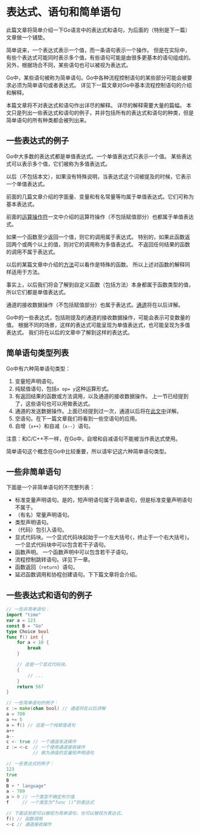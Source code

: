 # 表达式、语句和简单语句

此篇文章将简单介绍一下Go语言中的表达式和语句，为后面的（特别是下一篇）文章做一个铺垫。

简单说来，一个表达式表示一个值，而一条语句表示一个操作。 但是在实际中，有些个表达式可能同时表示多个值，有些语句可能是由很多更基本的语句组成的。 另外，根据场合不同，某些语句也可以被视为表达式。

Go中，某些语句被称为简单语句。Go中各种流程控制语句的某些部分可能会被要求必须为简单语句或者表达式。 详见下一篇文章对Go中基本流程控制语句的介绍和解释。

本篇文章将不对表达式和语句作出详尽的解释。 详尽的解释需要大量的篇幅。 本文只是列出一些表达式和语句的例子，并非包括所有的表达式和语句的种类，但是简单语句的所有种类都会被列出来。

## 一些表达式的例子

Go中大多数的表达式都是单值表达式。一个单值表达式只表示一个值。 某些表达式可以表示多个值，它们被称为多值表达式。

以后（不包括本文），如果没有特殊说明，当表达式这个词被提及的时候，它表示一个单值表达式。

前面的几篇文章介绍的字面量、变量和有名常量等均属于单值表达式。它们可称为基本表达式。

前面的[运算操作符](https://gfw.go101.org/article/operators.html)一文中介绍的运算符操作（不包括赋值部分）也都属于单值表达式。

如果一个函数至少返回一个值，则它的调用属于表达式。 特别的，如果此函数返回两个或两个以上的值，则对它的调用称为多值表达式。 不返回任何结果的函数的调用不属于表达式。

以后的某篇文章中介绍的[方法](https://gfw.go101.org/article/method.html)可以看作是特殊的函数。 所以上述对函数的解释同样适用于方法。

事实上，以后我们将会了解到自定义函数（包括方法）本身都属于函数类型的值，所以它们都是单值表达式。

通道的接收数据操作（不包括赋值部分）也属于表达式。[通道](https://gfw.go101.org/article/channel.html)将在以后详解。

Go中的一些表达式，包括刚提及的通道的接收数据操作，可能会表示可变数量的值。 根据不同的场景，这样的表达式可能呈现为单值表达式，也可能呈现为多值表达式。 我们将在以后的文章中了解到这样的表达式。

## 简单语句类型列表

Go中有六种简单语句类型：

1. 变量短声明语句。
2. 纯赋值语句，包括`x op= y`这种运算形式。
3. 有返回结果的函数或方法调用，以及通道的接收数据操作。 上一节已经提到了，这些语句也可以用做表达式。
4. 通道的发送数据操作。上面已经提到过一次，通道以后将在[此文中](https://gfw.go101.org/article/channel.html)详解。
5. 空语句。在下一篇文章我们将看到一些空语句的应用。
6. 自增（`x++`）和自减（`x--`）语句。

注意：和C/C++不一样，在Go中，自增和自减语句不能被当作表达式使用。

简单语句这个概念在Go中比较重要，所以请牢记这六种简单语句类型。

## 一些非简单语句

下面是一个非简单语句的不完整列表：

* 标准变量声明语句。是的，短声明语句属于简单语句，但是标准变量声明语句不属于。
* （有名）常量声明语句。
* 类型声明语句。
* （代码）包引入语句。
* 显式代码块。一个显式代码块起始于一个左大括号`{`，终止于一个右大括号`}`。 一个显式代码块中可以包含若干子语句。
* 函数声明。 一个函数声明中可以包含若干子语句。
* 流程控制跳转语句。详见下一章。
* 函数返回（`return`）语句。
* 延迟函数调用和协程创建语句。下下篇文章将会介绍。

## 一些表达式和语句的例子

``` go
// 一些非简单语句：
import "time"
var a = 123
const B = "Go"
type Choice bool
func f() int {
	for a < 10 {
		break
	}

	// 这是一个显式代码块。
	{
		// ...
	}
	return 567
}

// 一些简单语句的例子：
c := make(chan bool) // 通道将在以后讲解
a = 789
a += 5
a = f() // 这是一个纯赋值语句
a++
a--
c <- true // 一个通道发送操作
z := <-c  // 一个使用通道接收操作
          // 做为源值的变量短声明语句

// 一些表达式的例子：
123
true
B
B + " language"
a - 789
a > 0 // 一个类型不确定布尔值
f     // 一个类型为“func ()”的表达式

// 下面这些即可以被视为简单语句，也可以被视为表达式。
f() // 函数调用
<-c // 通道接收操作
```
